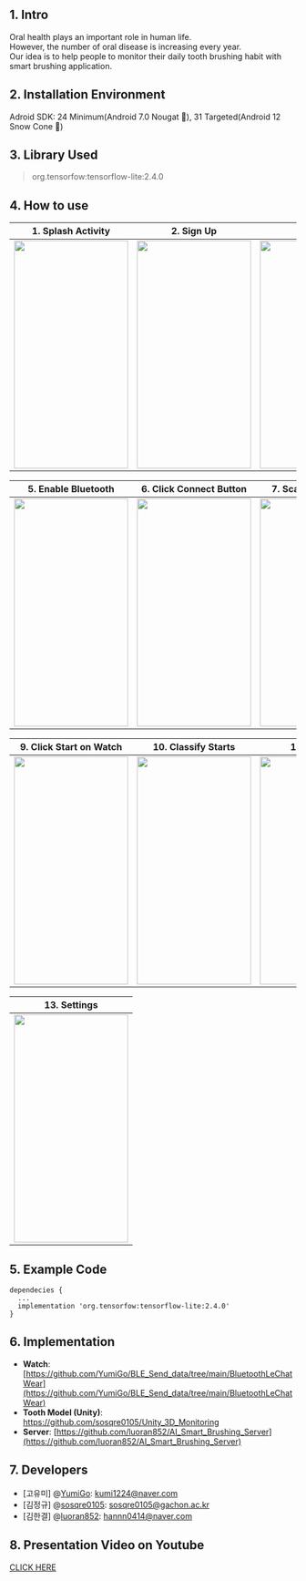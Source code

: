 ## 1. Intro
Oral health plays an important role in human life.   
However, the number of oral disease is increasing every year.    
Our idea is to help people to monitor their daily tooth brushing habit with smart brushing application. 
## 2. Installation Environment
Adroid SDK: 24 Minimum(Android 7.0 Nougat 🍫), 31 Targeted(Android 12 Snow Cone 🍧)
## 3. Library Used
> org.tensorfow:tensorflow-lite:2.4.0 
## 4. How to use
|1. Splash Activity|2. Sign Up|3. Sign In|4. Click Start|
|------|---|---|---|
|<img src="https://user-images.githubusercontent.com/72744190/171418032-6a1adf42-5120-4842-9874-56837bbfc784.jpg"  width="200" height="400"/>|<img src="https://user-images.githubusercontent.com/72744190/171419109-d43d32bd-a215-4007-b3bf-41966364d1b5.jpg"  width="200" height="400"/>  |<img src="https://user-images.githubusercontent.com/72744190/171419235-39258961-103c-440a-8bfc-b7c7ebeee7e2.jpg"  width="200" height="400"/>|<img src="https://user-images.githubusercontent.com/72744190/171419394-4f8da43d-a1e6-4b1f-9d07-0524aebd3a64.jpg"  width="200" height="400"/>|

|5. Enable Bluetooth|6. Click Connect Button|7. Scanning Devices|8. Click the Device|
|------|---|---|---|
<img src="https://user-images.githubusercontent.com/72744190/171419509-a8461e65-28aa-4708-b317-0f11b7279a85.jpg"  width="200" height="400"/>|<img src="https://user-images.githubusercontent.com/72744190/171419607-c9e8a7d7-6a95-4e11-8614-f65ead493b16.jpg"  width="200" height="400"/>|<img src="https://user-images.githubusercontent.com/72744190/171419738-2a793f2f-b874-470e-8b01-410e4f0d8d06.jpg"  width="200" height="400"/>|<img src="https://user-images.githubusercontent.com/72744190/171419908-0da0734e-9ee4-4a58-8e4e-3c9e0dc68dba.jpg"  width="200" height="400"/>|

|9. Click Start on Watch|10. Classify Starts|11. Records|12. My Page|
|------|---|---|---|
|<img src="https://user-images.githubusercontent.com/72744190/171419921-9f9062dc-5d51-4ed6-b33b-ed9f8e9a8414.jpg"  width="200" height="400"/>|<img src="https://user-images.githubusercontent.com/72744190/171419931-8d58ad11-b17a-411e-a8a9-3d2050af00c9.jpg"  width="200" height="400"/>|<img src="https://user-images.githubusercontent.com/72744190/171420164-59e43437-7349-4ab3-9539-b5bfa5b50884.jpg"  width="200" height="400"/>|<img src="https://user-images.githubusercontent.com/72744190/171420174-0f851d95-440f-459c-8da8-ba5517607e9d.jpg"  width="200" height="400"/>|

|13. Settings|
|------|
|<img src="https://user-images.githubusercontent.com/72744190/171420188-396cb2a4-2244-4785-8d97-451876bc46e8.jpg"  width="200" height="400"/>|

## 5. Example Code

```
dependecies {   
  ...   
  implementation 'org.tensorfow:tensorflow-lite:2.4.0'   
}
```

## 6. Implementation
* **Watch**: [https://github.com/YumiGo/BLE_Send_data/tree/main/BluetoothLeChatWear](https://github.com/YumiGo/BLE_Send_data/tree/main/BluetoothLeChatWear)
* **Tooth Model (Unity)**: https://github.com/sosqre0105/Unity_3D_Monitoring
* **Server**: [https://github.com/luoran852/AI_Smart_Brushing_Server](https://github.com/luoran852/AI_Smart_Brushing_Server)


## 7. Developers
* [고유미] @[YumiGo](https://github.com/YumiGo): kumi1224@naver.com
* [김정규] @[sosqre0105](https://github.com/sosqre0105): sosqre0105@gachon.ac.kr
* [김한결] @[luoran852](https://github.com/luoran852): hannn0414@naver.com

## 8. Presentation Video on Youtube
[CLICK HERE](https://www.youtube.com/watch?v=5fQFTrwd-ZA&ab_channel=YumiKo)
